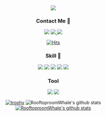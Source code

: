 <div align="center">
<img src="https://capsule-render.vercel.app/api?type=waving&color=auto&height=300&section=header&text=welcome&fontAlignY=30&desc=RooftoproomWhale's%20Github%20profile&descAlign=50&descAlignY=50&fontSize=90" />


### Contact Me 👋

<!--
**RooftoproomWhale/RooftoproomWhale** is a ✨ _special_ ✨ repository because its `README.md` (this file) appears on your GitHub profile.

Here are some ideas to get you started:

- 🔭 I’m currently working on ...
- 🌱 I’m currently learning ...
- 👯 I’m looking to collaborate on ...
- 🤔 I’m looking for help with ...
- 💬 Ask me about ...
- 📫 How to reach me: ...
- 😄 Pronouns: ...
- ⚡ Fun fact: ...
-->
<img src="https://img.shields.io/badge/rooftoproom0605@kakao.com-EA4335?style=flat-square&logo=Gmail&logoColor=white"/> <a href="https://www.instagram.com/woong_e_9465/" target="_blank"><img src="https://img.shields.io/badge/woong_e_9465-E4405F?style=flat-square&logo=Instagram&logoColor=white"/> <a href="https://rooftoproom-whale.tistory.com/" target="_blank"><img src="https://img.shields.io/badge/고래의코딩일기-FF5722?style=flat-square&logo=Blogger&logoColor=white"/></a>

[![Hits](https://hits.seeyoufarm.com/api/count/incr/badge.svg?url=https%3A%2F%2Fgithub.com%2FrooftoproomWhale%2Fhit-counter&count_bg=%2379C83D&title_bg=%23555555&icon=&icon_color=%23E7E7E7&title=hits&edge_flat=false)](https://hits.seeyoufarm.com)


### Skill 🌱
<img src="https://img.shields.io/badge/Java-007396?style=flat-square&logo=Java&logoColor=white"/> <img src="https://img.shields.io/badge/Spring-6DB33F?style=flat-square&logo=Spring&logoColor=white"/> <img src="https://img.shields.io/badge/Spring Boot-6DB33F?style=flat-square&logo=Spring Boot&logoColor=white"/> <img src="https://img.shields.io/badge/SQL-CC2927?style=flat-square&logo=MySQL&logoColor=white"/> <img src="https://img.shields.io/badge/AWS-232F3E?style=flat-square&logo=Amazon AWS&logoColor=white"/>

### Tool
<img src="https://img.shields.io/badge/IntelliJ IDEA-000000?style=flat-square&logo=IntelliJ IDEA&logoColor=white"/> <img src="https://img.shields.io/badge/Git-F05032?style=flat-square&logo=Git&logoColor=white"/>


[![trophy](https://github-profile-trophy.vercel.app/?username=RooftoproomWhale&row=1)](https://github.com/ryo-ma/github-profile-trophy)
![RooftoproomWhale's github stats](https://github-readme-stats.vercel.app/api?username=RooftoproomWhale&show_icons=true)
[![RooftoproomWhale's github stats](https://github-readme-stats.vercel.app/api/top-langs/?username=RooftoproomWhale&show_icons=true&hide_border=true&title_color=004386&icon_color=004386&layout=compact)](https://github.com/RooftoproomWhale)
</div>
